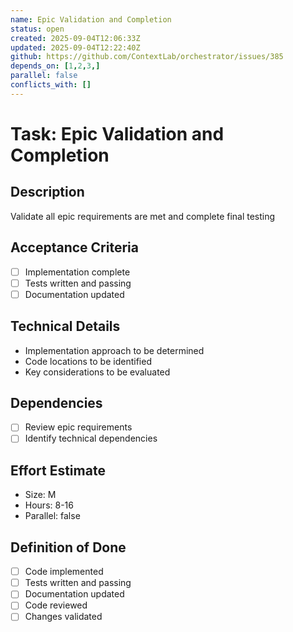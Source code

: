 ```yaml
---
name: Epic Validation and Completion
status: open
created: 2025-09-04T12:06:33Z
updated: 2025-09-04T12:22:40Z
github: https://github.com/ContextLab/orchestrator/issues/385
depends_on: [1,2,3,]
parallel: false
conflicts_with: []
---
```


# Task: Epic Validation and Completion

## Description
Validate all epic requirements are met and complete final testing

## Acceptance Criteria
- [ ] Implementation complete
- [ ] Tests written and passing
- [ ] Documentation updated

## Technical Details
- Implementation approach to be determined
- Code locations to be identified
- Key considerations to be evaluated

## Dependencies
- [ ] Review epic requirements
- [ ] Identify technical dependencies

## Effort Estimate
- Size: M
- Hours: 8-16
- Parallel: false

## Definition of Done
- [ ] Code implemented
- [ ] Tests written and passing
- [ ] Documentation updated
- [ ] Code reviewed
- [ ] Changes validated
